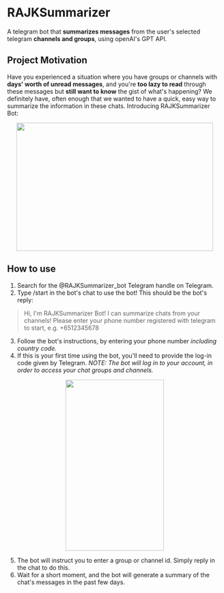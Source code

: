 # RAJKSummarizer
A telegram bot that **summarizes messages** from the user's selected telegram **channels and groups**, using openAI's GPT API.

## Project Motivation

Have you experienced a situation where you have groups or channels with **days' worth of unread messages**, and you're **too lazy to read** through these messages but **still want to know** the gist of what's happening?
We definitely have, often enough that we wanted to have a quick, easy way to summarize the information in these chats.
Introducing RAJKSummarizer Bot:
<p align="center">
  <img width="460" height="300" src="https://cdn.discordapp.com/attachments/523125126540165121/1198454126485446767/image.png?ex=65bef661&is=65ac8161&hm=6a18db8f0ffac40126a76ddac35541d2aedb4440d4eae7fcd1c1980a6b1df349&">
</p>

## How to use

 1. Search for the @RAJKSummarizer_bot Telegram handle on Telegram.
 2. Type /start in the bot's chat to use the bot! This should be the bot's reply:
> Hi, I'm RAJKSummarizer Bot! I can summarize chats from your channels!
> Please enter your phone number registered with telegram to start, e.g.
> +6512345678
 3. Follow the bot's instructions, by entering your phone number *including country code.*
 4. If this is your first time using the bot, you'll need to provide the log-in code given by Telegram. *NOTE: The bot will log in to your account, in order to access your chat groups and channels.* 
 <p align="center">
  <img width="230" height="400" src="https://cdn.discordapp.com/attachments/523125126540165121/1198456301777338498/image.png?ex=65bef868&is=65ac8368&hm=df3f30829b11b33cf95c358344049ee942589e513a48cb01558c507c8fd47b8d&">
</p>

 5. The bot will instruct you to enter a group or channel id. Simply reply in the chat to do this.
 6. Wait for a short moment, and the bot will generate a summary of the chat's messages in the past few days.
